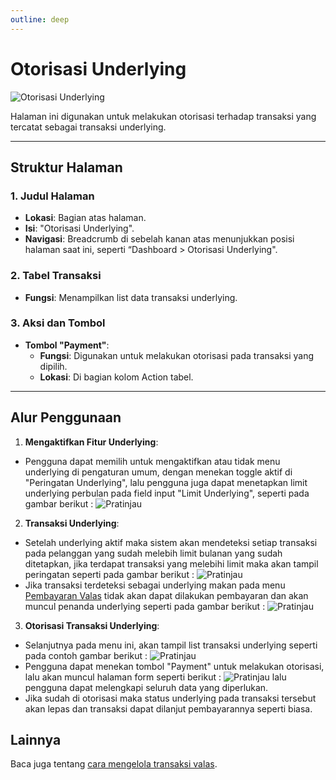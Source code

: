 ```yaml
---
outline: deep
---
```


# Otorisasi Underlying

![Otorisasi Underlying](/underlying-authorize.png)

Halaman ini digunakan untuk melakukan otorisasi terhadap transaksi yang tercatat sebagai transaksi underlying.

---

## Struktur Halaman

### 1. **Judul Halaman**

- **Lokasi**: Bagian atas halaman.
- **Isi**: "Otorisasi Underlying".
- **Navigasi**: Breadcrumb di sebelah kanan atas menunjukkan posisi halaman saat ini, seperti “Dashboard > Otorisasi Underlying".

### 2. **Tabel Transaksi**

- **Fungsi**: Menampilkan list data transaksi underlying.

### 3. **Aksi dan Tombol**
- **Tombol "Payment"**:
  - **Fungsi**: Digunakan untuk melakukan otorisasi pada transaksi yang dipilih.
  - **Lokasi**: Di bagian kolom Action tabel.
---

## Alur Penggunaan

1. **Mengaktifkan Fitur Underlying**:
  - Pengguna dapat memilih untuk mengaktifkan atau tidak menu underlying di pengaturan umum, dengan menekan toggle aktif di "Peringatan Underlying", lalu pengguna juga dapat menetapkan limit underlying perbulan pada field input "Limit Underlying", seperti pada gambar berikut : ![Pratinjau](/underlying-setting.png)
2. **Transaksi Underlying**:
  - Setelah underlying aktif maka sistem akan mendeteksi setiap transaksi pada pelanggan yang sudah melebih limit bulanan yang sudah ditetapkan, jika terdapat transaksi yang melebihi limit maka akan tampil peringatan seperti pada gambar berikut : ![Pratinjau](/underlying-invoice-warning.png)
  - Jika transaksi terdeteksi sebagai underlying makan pada menu [Pembayaran Valas](/transaksi/pembayaran-valas) tidak akan dapat dilakukan pembayaran dan akan muncul penanda underlying seperti pada gambar berikut : ![Pratinjau](/underlying-cannot-payment.png)
3. **Otorisasi Transaksi Underlying**:
  - Selanjutnya pada menu ini, akan tampil list transaksi underlying seperti pada contoh gambar berikut : ![Pratinjau](/underlying-authorize.png)
  - Pengguna dapat menekan tombol "Payment" untuk melakukan otorisasi, lalu akan muncul halaman form seperti berikut : ![Pratinjau](/underlying-authorize-form.png) lalu pengguna dapat melengkapi seluruh data yang diperlukan.
  - Jika sudah di otorisasi maka status underlying pada transaksi tersebut akan lepas dan transaksi dapat dilanjut pembayarannya seperti biasa.

## Lainnya

Baca juga tentang [cara mengelola transaksi valas](/transaksi/transaksi-valas).
